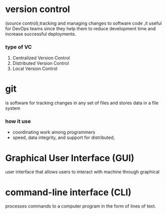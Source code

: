 # version control
 (source control),tracking and managing changes to software code ,it useful for DevOps teams since they help them to reduce development time and increase successful deployments.
 ### type of VC
  1. Centralized Version Control
  2. Distributed Version Control
 3. Local Version Control

# git 
 is software for tracking changes in any set of files and stores data in a file system 
  ### how it use 
  * coordinating work among programmers
  * speed, data integrity, and support for distributed,

 # Graphical User Interface (GUI)
 user interface that allows users to interact with machine through graphical

 # command-line interface (CLI) 
 processes commands to a computer program in the form of lines of text.
